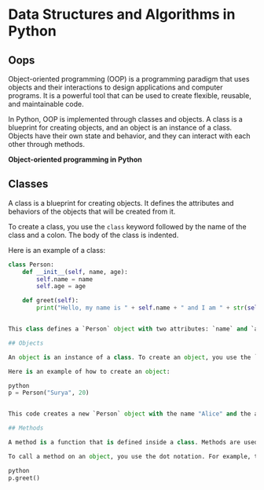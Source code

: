 # Data Structures and Algorithms in Python 

## Oops
Object-oriented programming (OOP) is a programming paradigm that uses objects and their interactions to design applications and computer programs. It is a powerful tool that can be used to create flexible, reusable, and maintainable code.

In Python, OOP is implemented through classes and objects. A class is a blueprint for creating objects, and an object is an instance of a class. Objects have their own state and behavior, and they can interact with each other through methods.

**Object-oriented programming in Python**

## Classes

A class is a blueprint for creating objects. It defines the attributes and behaviors of the objects that will be created from it.

To create a class, you use the `class` keyword followed by the name of the class and a colon. The body of the class is indented.

Here is an example of a class:

```python
class Person:
    def __init__(self, name, age):
        self.name = name
        self.age = age

    def greet(self):
        print("Hello, my name is " + self.name + " and I am " + str(self.age) + " years old.")


This class defines a `Person` object with two attributes: `name` and `age`. It also defines a method called `greet()`, which prints a greeting to the user.

## Objects

An object is an instance of a class. To create an object, you use the `new` keyword followed by the name of the class and parentheses.

Here is an example of how to create an object:

python
p = Person("Surya", 20)


This code creates a new `Person` object with the name "Alice" and the age 25.

## Methods

A method is a function that is defined inside a class. Methods are used to define the behavior of objects.

To call a method on an object, you use the dot notation. For example, to call the `greet()` method on the `p` object, you would use the following code:

python
p.greet()

